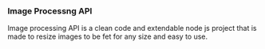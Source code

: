 <h3>Image Processng API</h3>
Image processing API is a clean code and extendable  node js project that is made to resize images to be fet for any size and easy to use.
